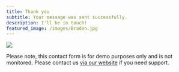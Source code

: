 ```yaml
---
title: Thank you
subtitle: Your message was sent successfully.
description: I'll be in touch!
featured_image: /images/Braden.jpg
---
```


![](/images/demo/about.jpg)

Please note, this contact form is for demo purposes only and is not monitored. Please contact us [via our website](https://jekyllthemes.io) if you need support.